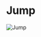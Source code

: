 # Jump

![Jump](https://github.com/jslee629/RunAndJump/assets/67567206/481efb5a-6c1e-469a-8641-bb4a0cc2902c)
